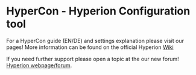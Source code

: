 # HyperCon - Hyperion Configuration tool

For a HyperCon guide (EN/DE) and settings explanation please visit our pages!
More information can be found on the official Hyperion [Wiki](https://wiki.hyperion-project.org) 
 
If you need further support please open a topic at the our new forum!
[Hyperion webpage/forum](https://www.hyperion-project.org).
